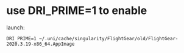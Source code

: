 # use DRI_PRIME=1 to enable
launch:
```
DRI_PRIME=1 ~/.uni/cache/singularity/FlightGear/old/FlightGear-2020.3.19-x86_64.AppImage
```
